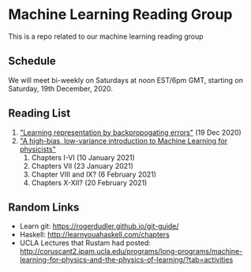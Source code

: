 # Machine Learning Reading Group
This is a repo related to our machine learning reading group

## Schedule

We will meet bi-weekly on Saturdays at noon EST/6pm GMT, starting on Saturday, 19th December, 2020.

## Reading List

1. ["Learning representation by backpropogating errors"](https://www.cs.toronto.edu/~hinton/absps/naturebp.pdf) (19 Dec 2020)
2. ["A high-bias, low-variance introduction to Machine Learning for physicists"](https://arxiv.org/pdf/1803.08823.pdf)
     1. Chapters I-VI (10 January 2021)
     2. Chapters VII (23 January 2021)
     3. Chapter VIII and IX? (6 February 2021)
     4. Chapters X-XII? (20 February 2021)

## Random Links

- Learn git: <https://rogerdudler.github.io/git-guide/>
- Haskell: http://learnyouahaskell.com/chapters
- UCLA Lectures that Rustam had posted: http://coruscant2.ipam.ucla.edu/programs/long-programs/machine-learning-for-physics-and-the-physics-of-learning/?tab=activities
